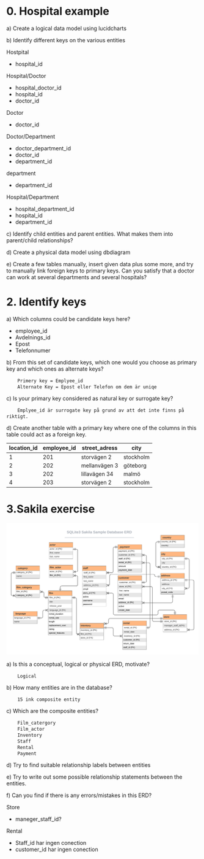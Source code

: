 # 0. Hospital example

a) Create a logical data model using lucidcharts



b) Identify different keys on the various entities

Hostpital
- hospital_id

Hospital/Doctor
- hospital_doctor_id
- hospital_id
- doctor_id

Doctor
- doctor_id
  
Doctor/Department
- doctor_department_id
- doctor_id
- department_id
  
department
- department_id 

Hospital/Department
- hospital_department_id
- hospital_id
- department_id

c) Identify child entities and parent entities. What makes them into parent/child relationships?



d) Create a physical data model using dbdiagram



e) Create a few tables manually, insert given data plus some more, and try to manually link foreign keys to primary keys. Can you satisfy that a doctor can work at several departments and several hospitals?



# 2. Identify keys
a) Which columns could be candidate keys here?

- employee_id
- Avdelnings_id
- Epost
- Telefonnumer

 
b) From this set of candidate keys, which one would you choose as primary key and which ones as alternate keys?

        Primery key = Emplyee_id
        Alternate Key = Epost eller Telefon om dem är uniqe

c) Is your primary key considered as natural key or surrogate key?

        Emplyee_id är surrogate key på grund av att det inte finns på riktigt.  

d) Create another table with a primary key where one of the columns in this table could act as a foreign key.

| location_id | employee_id | street_adress | city      |
| ----------- | ----------- | ------------- | --------- |
| 1           | 201         | storvägen 2   | stockholm |
| 2           | 202         | mellanvägen 3 | göteborg  |
| 3           | 202         | lillavägen 34 | malmö     |
| 4           | 203         | storvägen 2   | stockholm |


# 3.Sakila exercise

<img src = "../assets/sakila_erd.png" width=1000>

a) Is this a conceptual, logical or physical ERD, motivate?

        Logical

b) How many entities are in the database?

        15 ink composite entity

c) Which are the composite entities?

        Film_catergory
        Film_actor
        Inventory
        Staff
        Rental
        Payment
        

d) Try to find suitable relationship labels between entities



e) Try to write out some possible relationship statements between the entities.
         
        
f) Can you find if there is any errors/mistakes in this ERD?
 

 Store
 - maneger_staff_id?

Rental
- Staff_id har ingen conection
- customer_id har ingen conection